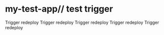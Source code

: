 # my-test-app// test trigger
Trigger redeploy
Trigger redeploy
Trigger redeploy
Trigger redeploy
Trigger redeploy
